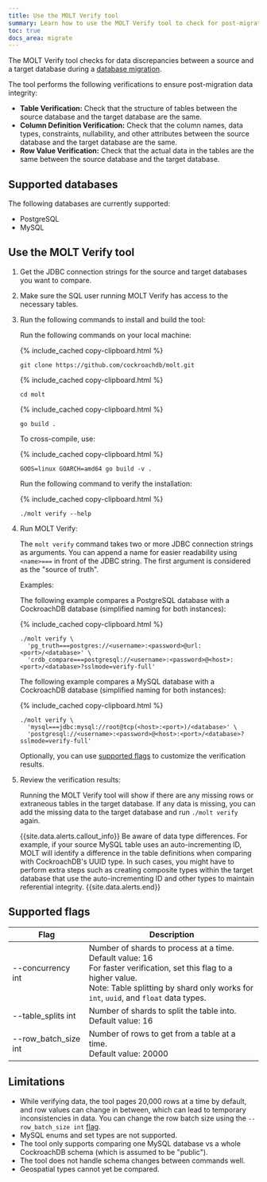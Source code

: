 ```yaml
---
title: Use the MOLT Verify tool
summary: Learn how to use the MOLT Verify tool to check for post-migration data discrepancies.
toc: true
docs_area: migrate
---
```


The MOLT Verify tool checks for data discrepancies between a source and a target database during a [database migration](migration-overview.html).

The tool performs the following verifications to ensure post-migration data integrity:

- **Table Verification:** Check that the structure of tables between the source database and the target database are the same.
- **Column Definition Verification:** Check that the column names, data types, constraints, nullability, and other attributes between the source database and the target database are the same. 
- **Row Value Verification:** Check that the actual data in the tables are the same between the source database and the target database.

## Supported databases

The following databases are currently supported:

- PostgreSQL
- MySQL

## Use the MOLT Verify tool

1. Get the JDBC connection strings for the source and target databases you want to compare.
2. Make sure the SQL user running MOLT Verify has access to the necessary tables.
3. Run the following commands to install and build the tool: 

    Run the following commands on your local machine:

    {% include_cached copy-clipboard.html %}
    ~~~ shell
    git clone https://github.com/cockroachdb/molt.git
    ~~~

    {% include_cached copy-clipboard.html %}
    ~~~ shell
    cd molt
    ~~~

    {% include_cached copy-clipboard.html %}
    ~~~ shell
    go build .
    ~~~
    
    To cross-compile, use:
    
    {% include_cached copy-clipboard.html %}
    ~~~ shell
    GOOS=linux GOARCH=amd64 go build -v .
    ~~~ 
    
    Run the following command to verify the installation:
	  
    {% include_cached copy-clipboard.html %}
    ~~~ shell
    ./molt verify --help
    ~~~

4. Run MOLT Verify: 

    The `molt verify` command takes two or more JDBC connection strings as arguments. You can append a name for easier readability using `<name>===` in front of the JDBC string. The first argument is considered as the "source of truth". 
    
    Examples:

    The following example compares a PostgreSQL database with a CockroachDB database (simplified naming for both instances):
    
    {% include_cached copy-clipboard.html %}
    ~~~ shell
    ./molt verify \
      'pg_truth===postgres://<username>:<password>@url:<port>/<database>' \
      'crdb_compare===postgresql://<username>:<password>@<host>:<port>/<database>?sslmode=verify-full'
    ~~~

    The following example compares a MySQL database with a CockroachDB database (simplified naming for both instances):

    {% include_cached copy-clipboard.html %}
    ~~~ shell
    ./molt verify \
      'mysql===jdbc:mysql://root@tcp(<host>:<port>)/<database>' \         
      'postgresql://<username>:<password>@<host>:<port>/<database>?sslmode=verify-full'
    ~~~

    Optionally, you can use [supported flags](#supported-flags) to customize the verification results.

5. Review the verification results:

    Running the MOLT Verify tool will show if there are any missing rows or extraneous tables in the target database. If any data is missing, you can add the missing data to the target database and run `./molt verify` again.

    {{site.data.alerts.callout_info}} 
    Be aware of data type differences. For example, if your source MySQL table uses an auto-incrementing ID, MOLT will identify a difference in the table definitions when comparing with CockroachDB's UUID type. In such cases, you might have to perform extra steps such as creating composite types within the target database that use the auto-incrementing ID and other types to maintain referential integrity.
    {{site.data.alerts.end}}

## Supported flags

Flag | Description
----------|------------
--concurrency int | Number of shards to process at a time. <br>Default value: 16 <br>For faster verification, set this flag to a higher value. <br>Note: Table splitting by shard only works for `int`, `uuid`, and `float` data types.
--table_splits int | Number of shards to split the table into. <br>Default value: 16
--row_batch_size int | Number of rows to get from a table at a time. <br>Default value: 20000

## Limitations

- While verifying data, the tool pages 20,000 rows at a time by default, and row values can change in between, which can lead to temporary inconsistencies in data. You can change the row batch size using the `--row_batch_size int` [flag](#supported-flags).
- MySQL enums and set types are not supported.
- The tool only supports comparing one MySQL database vs a whole CockroachDB schema (which is assumed to be "public").
- The tool does not handle schema changes between commands well.
- Geospatial types cannot yet be compared.


